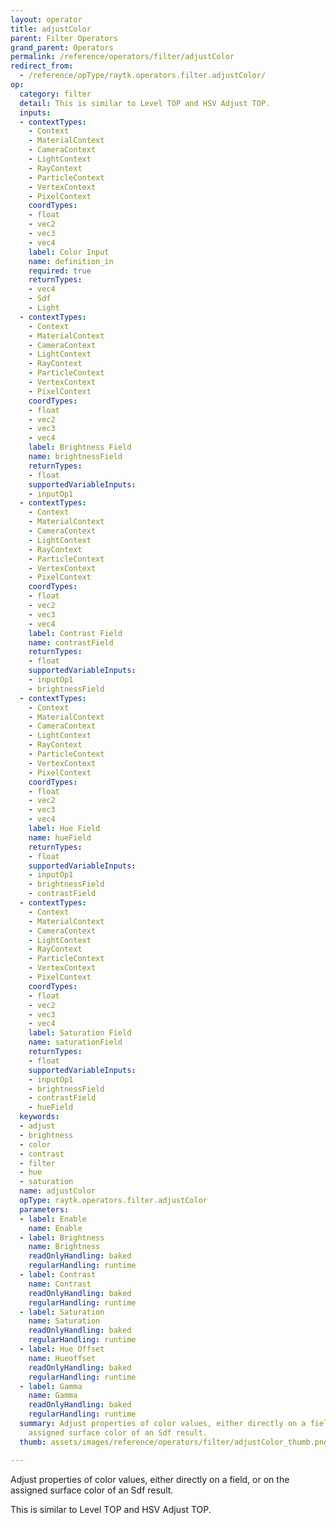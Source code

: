 ```yaml
---
layout: operator
title: adjustColor
parent: Filter Operators
grand_parent: Operators
permalink: /reference/operators/filter/adjustColor
redirect_from:
  - /reference/opType/raytk.operators.filter.adjustColor/
op:
  category: filter
  detail: This is similar to Level TOP and HSV Adjust TOP.
  inputs:
  - contextTypes:
    - Context
    - MaterialContext
    - CameraContext
    - LightContext
    - RayContext
    - ParticleContext
    - VertexContext
    - PixelContext
    coordTypes:
    - float
    - vec2
    - vec3
    - vec4
    label: Color Input
    name: definition_in
    required: true
    returnTypes:
    - vec4
    - Sdf
    - Light
  - contextTypes:
    - Context
    - MaterialContext
    - CameraContext
    - LightContext
    - RayContext
    - ParticleContext
    - VertexContext
    - PixelContext
    coordTypes:
    - float
    - vec2
    - vec3
    - vec4
    label: Brightness Field
    name: brightnessField
    returnTypes:
    - float
    supportedVariableInputs:
    - inputOp1
  - contextTypes:
    - Context
    - MaterialContext
    - CameraContext
    - LightContext
    - RayContext
    - ParticleContext
    - VertexContext
    - PixelContext
    coordTypes:
    - float
    - vec2
    - vec3
    - vec4
    label: Contrast Field
    name: contrastField
    returnTypes:
    - float
    supportedVariableInputs:
    - inputOp1
    - brightnessField
  - contextTypes:
    - Context
    - MaterialContext
    - CameraContext
    - LightContext
    - RayContext
    - ParticleContext
    - VertexContext
    - PixelContext
    coordTypes:
    - float
    - vec2
    - vec3
    - vec4
    label: Hue Field
    name: hueField
    returnTypes:
    - float
    supportedVariableInputs:
    - inputOp1
    - brightnessField
    - contrastField
  - contextTypes:
    - Context
    - MaterialContext
    - CameraContext
    - LightContext
    - RayContext
    - ParticleContext
    - VertexContext
    - PixelContext
    coordTypes:
    - float
    - vec2
    - vec3
    - vec4
    label: Saturation Field
    name: saturationField
    returnTypes:
    - float
    supportedVariableInputs:
    - inputOp1
    - brightnessField
    - contrastField
    - hueField
  keywords:
  - adjust
  - brightness
  - color
  - contrast
  - filter
  - hue
  - saturation
  name: adjustColor
  opType: raytk.operators.filter.adjustColor
  parameters:
  - label: Enable
    name: Enable
  - label: Brightness
    name: Brightness
    readOnlyHandling: baked
    regularHandling: runtime
  - label: Contrast
    name: Contrast
    readOnlyHandling: baked
    regularHandling: runtime
  - label: Saturation
    name: Saturation
    readOnlyHandling: baked
    regularHandling: runtime
  - label: Hue Offset
    name: Hueoffset
    readOnlyHandling: baked
    regularHandling: runtime
  - label: Gamma
    name: Gamma
    readOnlyHandling: baked
    regularHandling: runtime
  summary: Adjust properties of color values, either directly on a field, or on the
    assigned surface color of an Sdf result.
  thumb: assets/images/reference/operators/filter/adjustColor_thumb.png

---
```



Adjust properties of color values, either directly on a field, or on the assigned surface color of an Sdf result.

This is similar to Level TOP and HSV Adjust TOP.